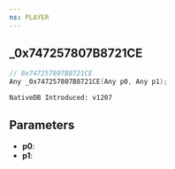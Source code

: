 ```yaml
---
ns: PLAYER
---
```

## _0x747257807B8721CE

```c
// 0x747257807B8721CE
Any _0x747257807B8721CE(Any p0, Any p1);
```

```
NativeDB Introduced: v1207
```

## Parameters
* **p0**:
* **p1**:
